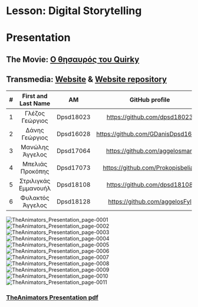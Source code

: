 # Lesson: Digital Storytelling
# Presentation
## The Movie: [Ο θησαυρός του Quirky](https://www.youtube.com/watch?v=OqKA6UkUlKs)
## Transmedia: [Website](https://dpsd18108.github.io/QuirkyTreasureMovie/) & [Website repository](https://github.com/dpsd18108/QuirkyTreasureMovie)


| # | First and Last Name  |       AM       |             GitHub profile              |
|:---:|     :---:          |     :---:      |                 :---:                   |
| 1 | Γλέζος Γεώργιος      |   Dpsd18023    |   https://github.com/dpsd18023          |
| 2 | Δάνης Γεώργιος       |   Dpsd16028    |   https://github.com/GDanisDpsd16028    |
| 3 | Μανώλης Άγγελος      |   Dpsd17064    |   https://github.com/aggelosman         |
| 4 | Μπελιάς Προκόπης     |   Dpsd17073    |   https://github.com/Prokopisbelias     |
| 5 | Στριλιγκάς Εμμανουήλ |   Dpsd18108    |   https://github.com/dpsd18108          |
| 6 | Φυλακτός Άγγελος     |   Dpsd18128    |   https://github.com/aggelosFyl         |


![TheAnimators_Presentation_page-0001](https://github.com/dpsd18023/Digital-Storytelling-Group-Assignment/assets/115796095/974f516e-592a-411a-9c7f-47f4c9a4b2b3)
![TheAnimators_Presentation_page-0002](https://github.com/dpsd18023/Digital-Storytelling-Group-Assignment/assets/115796095/2bcffacc-ecaf-4570-a30e-5f0707c85cc6)
![TheAnimators_Presentation_page-0003](https://github.com/dpsd18023/Digital-Storytelling-Group-Assignment/assets/115796095/1f702456-2c74-4ba2-81e4-89496d277672)
![TheAnimators_Presentation_page-0004](https://github.com/dpsd18023/Digital-Storytelling-Group-Assignment/assets/115796095/a701943a-7136-407e-bc1e-fcc2a8f8a390)
![TheAnimators_Presentation_page-0005](https://github.com/dpsd18023/Digital-Storytelling-Group-Assignment/assets/115796095/56f5fd3c-3dc5-4233-b798-0b693e94afdf)
![TheAnimators_Presentation_page-0006](https://github.com/dpsd18023/Digital-Storytelling-Group-Assignment/assets/115796095/44bceb66-24ec-4498-89c3-1f701750c12d)
![TheAnimators_Presentation_page-0007](https://github.com/dpsd18023/Digital-Storytelling-Group-Assignment/assets/115796095/184a4576-d481-45ce-a87b-a86f5b3d8c84)
![TheAnimators_Presentation_page-0008](https://github.com/dpsd18023/Digital-Storytelling-Group-Assignment/assets/115796095/9595e4e1-3d74-4f38-96af-8c7230c03dc0)
![TheAnimators_Presentation_page-0009](https://github.com/dpsd18023/Digital-Storytelling-Group-Assignment/assets/115796095/64b4ae32-e89b-4d13-9743-e6203b9d4782)
![TheAnimators_Presentation_page-0010](https://github.com/dpsd18023/Digital-Storytelling-Group-Assignment/assets/115796095/83614914-2945-4ed9-b192-8acaaff7f828)
![TheAnimators_Presentation_page-0011](https://github.com/dpsd18023/Digital-Storytelling-Group-Assignment/assets/115796095/676bedbd-c7d8-4427-82c2-9827adcfe3a3)

### [TheAnimators Presentation pdf](https://github.com/dpsd18023/Digital-Storytelling-Group-Assignment/blob/main/our_presentation/TheAnimators_Presentation.pdf)
